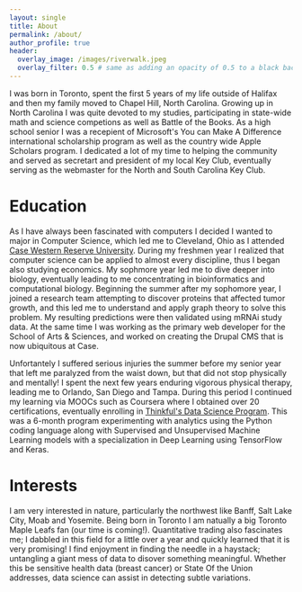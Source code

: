 ```yaml
---
layout: single
title: About
permalink: /about/
author_profile: true
header:
  overlay_image: /images/riverwalk.jpeg
  overlay_filter: 0.5 # same as adding an opacity of 0.5 to a black background
---
```


I was born in Toronto, spent the first 5 years of my life outside of Halifax and then my family
moved to Chapel Hill, North Carolina. Growing up in North Carolina I was quite devoted to my studies, participating in state-wide math and science competions as well as Battle of the Books. As a high school senior I was a recepient of Microsoft's You can Make A Difference international scholarship program as well as the country wide Apple Scholars program. I dedicated a lot of my time
to helping the community and served as secretart and president of my local Key Club, eventually serving as the webmaster for the North and South Carolina Key Club. 


# Education

As I have always been fascinated with computers I decided I wanted to major in Computer Science, which led me to Cleveland, Ohio as I attended [Case Western Reserve University](http://case.edu/). During my freshmen year I realized that computer science can be applied to almost every discipline, thus I began also studying economics. My sophmore year led me to dive deeper into biology, eventually leading to me concentrating in bioinformatics and computational biology. Beginning the summer after my sophomore year, I joined a research team attempting to discover proteins that affected tumor growth, and this led me to understand and apply graph theory to solve this problem. My resulting predictions were then validated using mRNAi study data. At the same time I was working as the primary web developer for the School of Arts & Sciences, and worked on creating the Drupal CMS that is now ubiquitous at Case. 

Unfortantely I suffered serious injuries the summer before my senior year that left me paralyzed from the waist down, but that did not stop physically and mentally! I spent the next few years enduring vigorous physical therapy, leading me to Orlando, San Diego and Tampa. During this period I continued my learning via MOOCs such as Coursera where I obtained over 20 certifications, eventually enrolling in [Thinkful's Data Science Program](https://www.thinkful.com/bootcamp/data-science/flexible/). This was a 6-month program experimenting with analytics using the Python coding language along with Supervised and Unsupervised Machine Learning models with a specialization in Deep Learning using TensorFlow and Keras.


# Interests
I am very interested in nature, particularly the northwest like Banff, Salt Lake City, Moab and Yosemite. Being born in Toronto I am natually a big Toronto Maple Leafs fan (our time is coming!). Quantitative trading also fascinates me; I dabbled in this field for a little over a year and quickly learned that it is very promising! I find enjoyment in finding the needle in a haystack; untangling a giant mess of data to disover something meaningful. Whether this be sensitive health data (breast cancer) or State Of the Union addresses, data science can assist in detecting subtle variations. 
